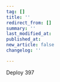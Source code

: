 ```yaml
---
tag: []
title: ''
redirect_from: []
summary: ''
last_modified_at: 
published_at: 
new_article: false
changelog: ''

---
```

Deploy 397